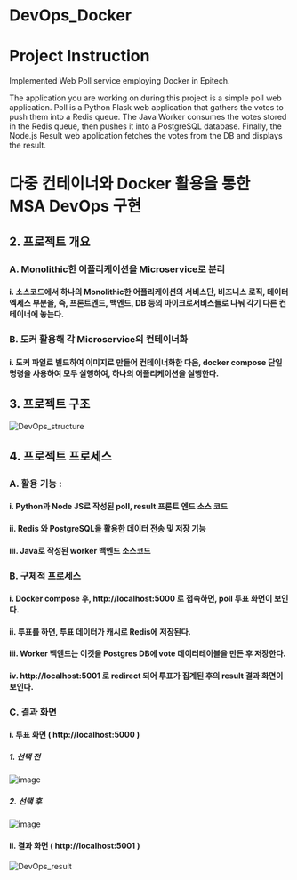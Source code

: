 # DevOps_Docker

# Project Instruction
Implemented Web Poll service employing Docker in Epitech.

The application you are working on during this project is a simple poll web application. Poll is a Python Flask
web application that gathers the votes to push them into a Redis queue. The Java Worker consumes the
votes stored in the Redis queue, then pushes it into a PostgreSQL database. Finally, the Node.js Result web
application fetches the votes from the DB and displays the result.


# 다중 컨테이너와 Docker 활용을 통한 MSA DevOps 구현
## 2. 프로젝트 개요
### A.	Monolithic한 어플리케이션을 Microservice로 분리
#### i.	소스코드에서 하나의 Monolithic한 어플리케이션의 서비스단, 비즈니스 로직, 데이터 엑세스 부분을, 즉, 프론트엔드, 백엔드, DB 등의 마이크로서비스들로 나눠 각기 다른 컨테이너에 놓는다.
### B.	도커 활용해 각 Microservice의 컨테이너화
#### i.	도커 파일로 빌드하여 이미지로 만들어 컨테이너화한 다음, docker compose 단일 명령을 사용하여 모두 실행하여, 하나의 어플리케이션을 실행한다.
## 3. 프로젝트 구조
![DevOps_structure](https://user-images.githubusercontent.com/52997401/86203711-9fe57d00-bba0-11ea-99a5-8e1a9546814f.png)
## 4.	프로젝트 프로세스
### A.	활용 기능 : 
#### i.	Python과 Node JS로 작성된 poll, result 프론트 엔드 소스 코드
#### ii.	Redis 와 PostgreSQL을 활용한 데이터 전송 및 저장 기능
#### iii.	Java로 작성된 worker 백엔드 소스코드
### B.	구체적 프로세스
#### i.	Docker compose 후, http://localhost:5000  로 접속하면, poll 투표 화면이 보인다.
#### ii.	투표를 하면, 투표 데이터가 캐시로 Redis에 저장된다.
#### iii.	Worker 백엔드는 이것을 Postgres DB에 vote 데이터테이블을 만든 후 저장한다. 
#### iv.	http://localhost:5001 로 redirect 되어 투표가 집계된 후의 result 결과 화면이 보인다.

### C. 결과 화면
#### i. 투표 화면 ( http://localhost:5000 ) 
##### 1. 선택 전
![image](https://user-images.githubusercontent.com/52997401/131967179-187e2b32-f3cf-432e-9227-a4d7e08c1984.png)
##### 2. 선택 후
![image](https://user-images.githubusercontent.com/52997401/131967291-392229a6-6756-4da6-897c-3d84389c914a.png)
#### ii. 결과 화면 ( http://localhost:5001 )
![DevOps_result](https://user-images.githubusercontent.com/52997401/86203389-d79ff500-bb9f-11ea-8962-a5c42e433790.png)

